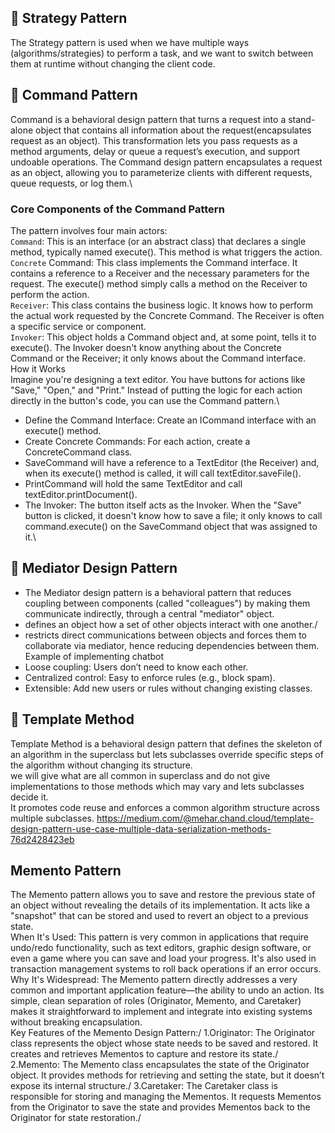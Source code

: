 ## 🔹 Strategy Pattern
The Strategy pattern is used when we have multiple ways (algorithms/strategies) to perform a task, and we want to switch between them at runtime without changing the client code.
## 🔹 Command Pattern
Command is a behavioral design pattern that turns a request into a stand-alone object that contains all information about the request(encapsulates request as an object). This transformation lets you pass requests as a method arguments, delay or queue a request’s execution, and support undoable operations.
The Command design pattern encapsulates a request as an object, allowing you to parameterize clients with different requests, queue requests, or log them.\

### Core Components of the Command Pattern
The pattern involves four main actors:\
`Command`: This is an interface (or an abstract class) that declares a single method, typically named execute(). This method is what triggers the action.\
`Concrete` Command: This class implements the Command interface. It contains a reference to a Receiver and the necessary parameters for the request. The execute() method simply calls a method on the Receiver to perform the action.\
`Receiver`: This class contains the business logic. It knows how to perform the actual work requested by the Concrete Command. The Receiver is often a specific service or component.\
`Invoker`: This object holds a Command object and, at some point, tells it to execute(). The Invoker doesn't know anything about the Concrete Command or the Receiver; it only knows about the Command interface.\
How it Works\
Imagine you're designing a text editor. You have buttons for actions like "Save," "Open," and "Print." Instead of putting the logic for each action directly in the button's code, you can use the Command pattern.\
* Define the Command Interface: Create an ICommand interface with an execute() method.
* Create Concrete Commands: For each action, create a ConcreteCommand class.
* SaveCommand will have a reference to a TextEditor (the Receiver) and, when its execute() method is called, it will call textEditor.saveFile().
* PrintCommand will hold the same TextEditor and call textEditor.printDocument().
* The Invoker: The button itself acts as the Invoker. When the "Save" button is clicked, it doesn't know how to save a file; it only knows to call command.execute() on the SaveCommand object that was assigned to it.\
## 🔹 Mediator Design Pattern
* The Mediator design pattern is a behavioral pattern that reduces coupling between components (called "colleagues") by making them communicate indirectly, through a central "mediator" object.
* defines an object how a set of other objects interact with one another./
* restricts direct communications between objects and forces them to collaborate via mediator, hence reducing dependencies between them.
Example of implementing chatbot
* Loose coupling: Users don’t need to know each other.
* Centralized control: Easy to enforce rules (e.g., block spam).
* Extensible: Add new users or rules without changing existing classes.
## 🔹 Template Method
Template Method is a behavioral design pattern that defines the skeleton of an algorithm in the superclass but lets subclasses override specific steps of the algorithm without changing its structure.\
we will give what are all common in superclass and do not give implementations to those methods which may vary and lets subclasses decide it.\
It promotes code reuse and enforces a common algorithm structure across multiple subclasses.
https://medium.com/@mehar.chand.cloud/template-design-pattern-use-case-multiple-data-serialization-methods-76d2428423eb
## Memento Pattern
The Memento pattern allows you to save and restore the previous state of an object without revealing the details of its implementation. It acts like a "snapshot" that can be stored and used to revert an object to a previous state.\
When It's Used: This pattern is very common in applications that require undo/redo functionality, such as text editors, graphic design software, or even a game where you can save and load your progress. It's also used in transaction management systems to roll back operations if an error occurs.\
Why It's Widespread: The Memento pattern directly addresses a very common and important application feature—the ability to undo an action. Its simple, clean separation of roles (Originator, Memento, and Caretaker) makes it straightforward to implement and integrate into existing systems without breaking encapsulation.\
Key Features of the Memento Design Pattern:/
1.Originator: The Originator class represents the object whose state needs to be saved and restored. It creates and retrieves Mementos to capture and restore its state./
2.Memento: The Memento class encapsulates the state of the Originator object. It provides methods for retrieving and setting the state, but it doesn’t expose its internal structure./
3.Caretaker: The Caretaker class is responsible for storing and managing the Mementos. It requests Mementos from the Originator to save the state and provides Mementos back to the Originator for state restoration./